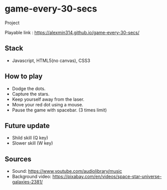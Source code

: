 # game-every-30-secs
Project 

Playable link : https://alexmin314.github.io/game-every-30-secs/


## Stack
* Javascript, HTML5(no canvas), CSS3


## How to play
* Dodge the dots.
* Capture the stars.
* Keep yourself away from the laser.
* Move your red dot using a mouse.
* Pause the game with spacebar. (3 times limit)


## Future update
* Shild skill (Q key)
* Slower skill (W key)


## Sources
* Sound: https://www.youtube.com/audiolibrary/music
* Background video: https://pixabay.com/en/videos/space-star-universe-galaxies-2381/

